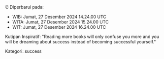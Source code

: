 ⏰ Diperbarui pada:
- WIB: Jumat, 27 Desember 2024 14.24.00 UTC
- WITA: Jumat, 27 Desember 2024 15.24.00 UTC
- WIT: Jumat, 27 Desember 2024 16.24.00 UTC

Kutipan Inspiratif:
"Reading more books will only confuse you more and you will be dreaming about success instead of becoming successful yourself."


Kategori: success

